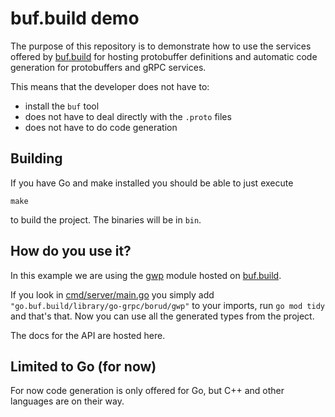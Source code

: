 # buf.build demo

The purpose of this repository is to demonstrate how to use the services offered by [buf.build](https://buf.build/) for hosting protobuffer definitions and automatic code generation for protobuffers and gRPC services.

This means that the developer does not have to:

- install the `buf` tool
- does not have to deal directly with the `.proto` files
- does not have to do code generation

## Building

If you have Go and make installed you should be able to just execute

```shell
make
```

to build the project.  The binaries will be in `bin`.

## How do you use it?

In this example we are using the [gwp](https://buf.build/borud/gwp) module hosted on [buf.build](https://buf.build/).

If you look in [cmd/server/main.go](cmd/server/main.go) you simply add `"go.buf.build/library/go-grpc/borud/gwp"` to your imports, run `go mod tidy` and that's that.  Now you can use all the generated types from the project.

The docs for the API are hosted here.

## Limited to Go (for now)

For now code generation is only offered for Go, but C++ and other languages are on their way.
